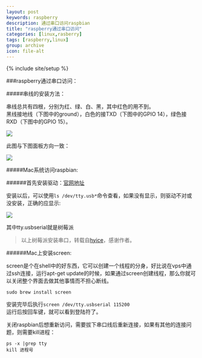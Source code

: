 ```yaml
---
layout: post
keywords: raspberry
description: 通过串口访问raspbian
title: "raspberry通过串口访问"
categories: [linux,rasberry]
tags: [raspberry,linux]
group: archive
icon: file-alt
---
```

{% include site/setup %}
 
###raspberry通过串口访问：    

#####串线的安装方法：

串线总共有四根，分别为红、绿、白、黑，其中红色的用不到。  
黑线接地线（下图中的ground），白色的接TXD（下图中的GPIO 14），绿色接RXD（下图中的GPIO 15）。  

![](http://uuair.qiniudn.com/image/2/d2/77d5a24c7e88bbc210421da34c356.jpg)
    
此图与下图面板方向一致：  

![](http://uuair.qiniudn.com/image/a/dd/639b7755add8d59a184a423706e0e.jpg)  

#####Mac系统访问raspbian:  

######首先安装驱动：[官网地址](http://www.prolific.com.tw/US/ShowProduct.aspx?p_id=229&pcid=41)  

安装以后，可以使用`ls /dev/tty.usb*`命令查看，如果没有显示，则驱动不对或没安装，正确的应显示:  

![](http://uuair.qiniudn.com/image/f/52/5338b09c2ef55383d41304a59771f.png)  

其中tty.usbserial就是树莓派  

>以上树莓派安装串口，转载自[hyice](http://blog.163.com/hy_ice719/blog/static/876628182013234917251/)，感谢作者。  

######Mac上安装screen:  

screen是个在shell中的好东西，它可以创建一个线程的分身，好比说在vps中通过ssh连接，运行apt-get update的时候，如果通过screen创建线程，那么你就可以关闭整个界面去做其他事情而不担心断线。  

`sudo brew install screen`  

安装完毕后执行`screen /dev/tty.usbserial 115200`  
运行后按回车键，就可以看到登陆符了。  

关闭raspbian后想重新访问，需要拔下串口线后重新连接，如果有其他的连接问题，则需要kill进程：  

    ps -x |grep tty  
    kill 进程号  

